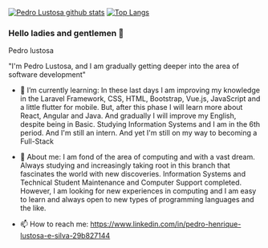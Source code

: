 [![Pedro Lustosa github stats](https://github-readme-stats.vercel.app/api?username=Pedrolustosa)](https://github.com/Pedrolustosa/github-readme-stats)
[![Top Langs](https://github-readme-stats.vercel.app/api/top-langs/?username=Pedrolustosaa&layout=compact)](https://github.com/Pedrolustosa/github-readme-stats)

### Hello ladies and gentlemen 👋

Pedro lustosa

"I'm Pedro Lustosa, and I am gradually getting deeper into the area of software development"

- 🌱 I’m currently learning: 
In these last days I am improving my knowledge in the Laravel Framework, CSS, HTML, Bootstrap, Vue.js, JavaScript and a little flutter for mobile. But, after this phase I will learn more about React, Angular and Java. 
And gradually I will improve my English, despite being in Basic. 
Studying Information Systems and I am in the 6th period. 
And I'm still an intern. And yet I'm still on my way to becoming a Full-Stack

- 💬 About me: 
I am fond of the area of computing and with a vast dream. 
Always studying and increasingly taking root in this branch that fascinates the world with new discoveries.
Information Systems and Technical Student Maintenance and Computer Support completed. 
However, I am looking for new experiences in computing and I am easy to learn and 
always open to new types of programming languages and the like.

- 📫 How to reach me: 
https://www.linkedin.com/in/pedro-henrique-lustosa-e-silva-29b827144
